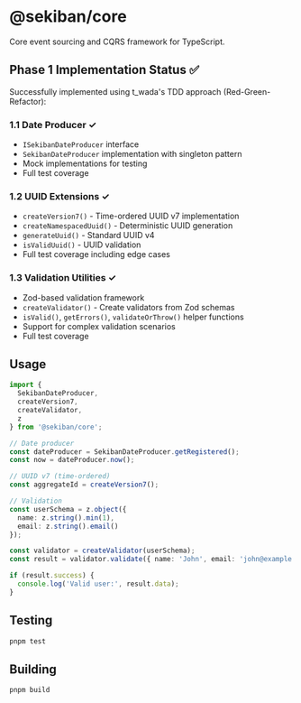 # @sekiban/core

Core event sourcing and CQRS framework for TypeScript.

## Phase 1 Implementation Status ✅

Successfully implemented using t_wada's TDD approach (Red-Green-Refactor):

### 1.1 Date Producer ✓
- `ISekibanDateProducer` interface
- `SekibanDateProducer` implementation with singleton pattern
- Mock implementations for testing
- Full test coverage

### 1.2 UUID Extensions ✓
- `createVersion7()` - Time-ordered UUID v7 implementation
- `createNamespacedUuid()` - Deterministic UUID generation
- `generateUuid()` - Standard UUID v4
- `isValidUuid()` - UUID validation
- Full test coverage including edge cases

### 1.3 Validation Utilities ✓
- Zod-based validation framework
- `createValidator()` - Create validators from Zod schemas
- `isValid()`, `getErrors()`, `validateOrThrow()` helper functions
- Support for complex validation scenarios
- Full test coverage

## Usage

```typescript
import { 
  SekibanDateProducer,
  createVersion7,
  createValidator,
  z
} from '@sekiban/core';

// Date producer
const dateProducer = SekibanDateProducer.getRegistered();
const now = dateProducer.now();

// UUID v7 (time-ordered)
const aggregateId = createVersion7();

// Validation
const userSchema = z.object({
  name: z.string().min(1),
  email: z.string().email()
});

const validator = createValidator(userSchema);
const result = validator.validate({ name: 'John', email: 'john@example.com' });

if (result.success) {
  console.log('Valid user:', result.data);
}
```

## Testing

```bash
pnpm test
```

## Building

```bash
pnpm build
```